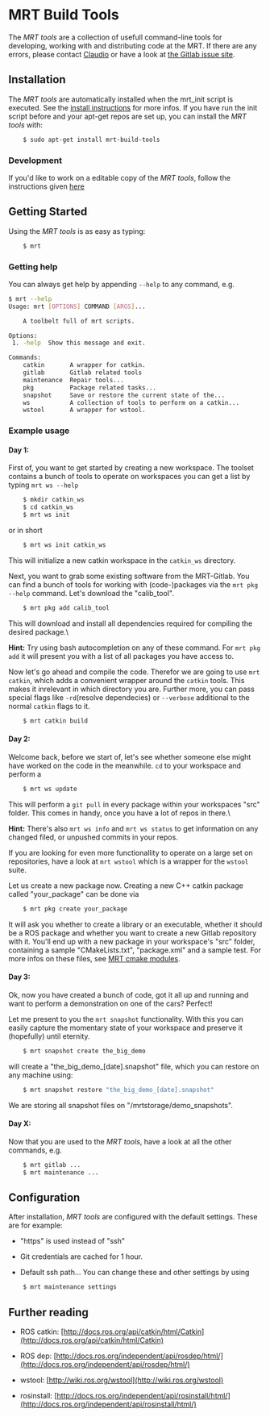 # MRT Build Tools

The *MRT tools* are a collection of usefull command-line tools for developing, working with and distributing code at the MRT.  If there are any errors, please contact [Claudio](mailto:claudio.bandera@kit.edu) or have a look at [the Gitlab issue site](https://gitlab.mrt.uni-karlsruhe.de/MRT/mrt_build/issues).


## Installation

The *MRT tools* are automatically installed when the mrt_init script is executed. See the [install instructions](https://mrtwiki.mrt.uni-karlsruhe.de:10443/dokuwiki/doku.php?id=software:mrt_build_system:installation) for more infos.
If you have run the init script before and your apt-get repos are set up, you can install the *MRT tools* with:
```bash
    $ sudo apt-get install mrt-build-tools
```

### Development

If you'd like to work on a editable copy of the *MRT tools*, follow the instructions given [here](doc/SetupDevelopment.md)

## Getting Started

Using the *MRT tools* is as easy as typing:
```bash
    $ mrt
```

### Getting help

You can always get help by appending `--help` to any command, e.g.
```bash
$ mrt --help
Usage: mrt [OPTIONS] COMMAND [ARGS]...

    A toolbelt full of mrt scripts.

Options:
 1. -help  Show this message and exit.

Commands:
	catkin       A wrapper for catkin.
	gitlab       Gitlab related tools
	maintenance  Repair tools...
	pkg          Package related tasks...
	snapshot     Save or restore the current state of the...
	ws           A collection of tools to perform on a catkin...
	wstool       A wrapper for wstool.
```
### Example usage

#### Day 1:
First of, you want to get started by creating a new workspace. The toolset contains a bunch of tools to operate on workspaces you can get a list by typing `mrt ws --help`
```bash
    $ mkdir catkin_ws
    $ cd catkin_ws
    $ mrt ws init
```
or in short
```bash
    $ mrt ws init catkin_ws
```
This will initialize a new catkin workspace in the `catkin_ws` directory.

Next, you want to grab some existing software from the MRT-Gitlab. You can find a bunch of tools for working with (code-)packages via the `mrt pkg --help` command. Let's download the "calib_tool".
```bash
    $ mrt pkg add calib_tool
```
This will download and install all dependencies required for compiling the desired package.\\

**Hint:** Try using bash autocompletion on any of these command. For `mrt pkg add` it will present you with a list of all packages you have access to.

Now let's go ahead and compile the code. Therefor we are going to use `mrt catkin`, which adds a convenient wrapper around the `catkin` tools. This makes it inrelevant in which directory you are. Further more, you can pass special flags like `-rd`(resolve dependecies) or `--verbose` additional to the normal `catkin` flags to it.
```bash
    $ mrt catkin build
```

#### Day 2:

Welcome back, before we start of, let's see whether someone else might have worked on the code in the meanwhile. `cd` to your workspace and perform a
```bash
    $ mrt ws update
```
This will perform a `git pull` in every package within your workspaces "src" folder. This comes in handy, once you have a lot of repos in there.\\

**Hint:** There's also `mrt ws info` and `mrt ws status` to get information on any changed filed, or unpushed commits in your repos.

If you are looking for even more functionallity to operate on a large set on repositories, have a look at `mrt wstool` which is a wrapper for the `wstool` suite.

Let us create a new package now. Creating a new C++ catkin package called "your_package" can be done via
```bash
    $ mrt pkg create your_package
```
It will ask you whether to create a library or an executable, whether it should be a ROS package and whether you want to create a new Gitlab repository with it. You'll end up with a new package in your workspace's "src" folder, containing a sample "CMakeLists.txt", "package.xml" and a sample test. For more infos on these files, see [MRT cmake modules](https://mrtwiki.mrt.uni-karlsruhe.de:10443/dokuwiki/doku.php?id=software:mrt_build_system:mrt_cmake_modules).

#### Day 3:

Ok, now you have created a bunch of code, got it all up and running and want to perform a demonstration on one of the cars? Perfect!

Let me present to you the `mrt snapshot` functionality. With this you can easily capture the momentary state of your workspace and preserve it (hopefully) until eternity.
```bash
    $ mrt snapshot create the_big_demo
```
will create a "the_big_demo_[date].snapshot" file, which you can restore on any machine using:
```bash
    $ mrt snapshot restore "the_big_demo_[date].snapshot"
```

We are storing all snapshot files on "/mrtstorage/demo_snapshots".

#### Day X:

Now that you are used to the *MRT tools*, have a look at all the other commands, e.g.
```bash
    $ mrt gitlab ...
    $ mrt maintenance ...
```


## Configuration

After installation, *MRT tools* are configured with the default settings. These are for example:

*  "https" is used instead of "ssh"

*  Git credentials are cached for 1 hour.

*  Default ssh path...
You can change these and other settings by using
```bash
    $ mrt maintenance settings
```

## Further reading

*  ROS catkin: [http://docs.ros.org/api/catkin/html/Catkin](http://docs.ros.org/api/catkin/html/Catkin)

*  ROS dep: [http://docs.ros.org/independent/api/rosdep/html/](http://docs.ros.org/independent/api/rosdep/html/)

*  wstool: [http://wiki.ros.org/wstool](http://wiki.ros.org/wstool)

*  rosinstall: [http://docs.ros.org/independent/api/rosinstall/html/](http://docs.ros.org/independent/api/rosinstall/html/)
